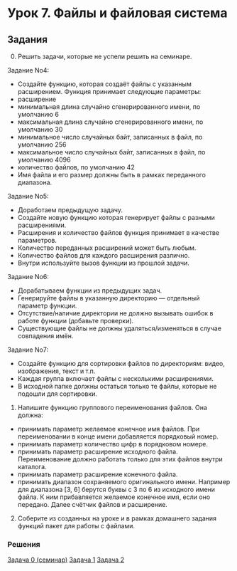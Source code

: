 # Урок 7. Файлы и файловая система
## Задания
0. Решить задачи, которые не успели решить на семинаре.

Задание No4:
- Создайте функцию, которая создаёт файлы с указанным расширением.
Функция принимает следующие параметры:
- расширение
- минимальная длина случайно сгенерированного имени, по умолчанию 6
- максимальная длина случайно сгенерированного имени, по умолчанию 30
- минимальное число случайных байт, записанных в файл, по умолчанию 256
- максимальное число случайных байт, записанных в файл, по умолчанию 4096
- количество файлов, по умолчанию 42
- Имя файла и его размер должны быть в рамках переданного диапазона.

Задание No5:
- Доработаем предыдущую задачу.
- Создайте новую функцию которая генерирует файлы с разными расширениями.
- Расширения и количество файлов функция принимает в качестве параметров.
- Количество переданных расширений может быть любым.
- Количество файлов для каждого расширения различно.
- Внутри используйте вызов функции из прошлой задачи.

Задание No6:
- Дорабатываем функции из предыдущих задач.
- Генерируйте файлы в указанную директорию — отдельный параметр функции.
- Отсутствие/наличие директории не должно вызывать ошибок в работе функции
(добавьте проверки).
- Существующие файлы не должны удаляться/изменяться в случае совпадения имён.

Задание No7:
- Создайте функцию для сортировки файлов по директориям: видео, изображения, текст и т.п.
- Каждая группа включает файлы с несколькими расширениями.
- В исходной папке должны остаться только те файлы, которые не подошли для сортировки.

1. Напишите функцию группового переименования файлов. Она должна:
- принимать параметр желаемое конечное имя файлов.
При переименовании в конце имени добавляется порядковый номер.
- принимать параметр количество цифр в порядковом номере.
- принимать параметр расширение исходного файла.
Переименование должно работать только для этих файлов внутри каталога.
- принимать параметр расширение конечного файла.
- принимать диапазон сохраняемого оригинального имени. Например для диапазона [3, 6] берутся буквы с 3 по 6 из исходного имени файла. К ним прибавляется желаемое конечное имя, если оно передано. Далее счётчик файлов и расширение.

2. Соберите из созданных на уроке и в рамках домашнего задания функций пакет для работы с файлами.

### Решения
[Задача 0 (семинар)](https://github.com/allseenn/pythondive/blob/main/07.Tasks/futils/cooke.py)
[Задача 1](https://github.com/allseenn/pythondive/blob/main/07.Tasks/futils/rename.py)
[Задача 2](https://github.com/allseenn/pythondive/blob/main/07.Tasks/main.py)
